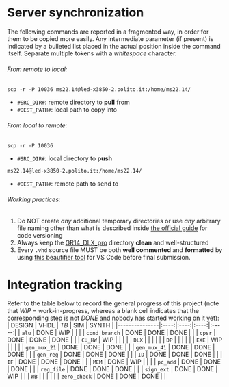 # Server synchronization
The following commands are reported in a fragmented way, in order for them to be copied more easily. Any intermediate parameter (if present) is indicated by a bulleted list placed in the actual position inside the command itself. Separate multiple tokens with a _whitespace_ character.
###### From remote to local:
```
scp -r -P 10036 ms22.14@led-x3850-2.polito.it:/home/ms22.14/
```
- `#SRC_DIR#`: remote directory to **pull** from
- `#DEST_PATH#`: local path to copy into
###### From local to remote:
```
scp -r -P 10036
```
- `#SRC_DIR#`: local directory to **push**
```
ms22.14@led-x3850-2.polito.it:/home/ms22.14/
```
- `#DEST_PATH#`: remote path to send to
###### Working practices:
1. Do NOT create _any_ additional temporary directories or use _any_ arbitrary file naming other than what is described inside [the official guide](/Documentation/dlx_guide.pdf) for code versioning
2. Always keep the [GR14_DLX_pro](/GR14_DLX_pro) directory **clean** and well-structured
3. Every `.vhd` source file MUST be both **well commented** and **formatted** by using [this beautifier tool](https://marketplace.visualstudio.com/items?itemName=Vinrobot.vhdl-formatter) for VS Code before final submission.

# Integration tracking
Refer to the table below to record the general progress of this project (note that _WIP_ = work-in-progress, whereas a blank cell indicates that the corresponding step is not _DONE_ and nobody has started working on it yet):
| DESIGN        | VHDL | _TB_ |  SIM | SYNTH |
|---------------|:----:|:----:|:----:|:-----:|
| `alu`         | DONE |  WIP |      |       |
| `cond_branch` | DONE | DONE | DONE |       |
| `cpsr`        | DONE | DONE | DONE |       |
| `CU_HW`       |  WIP |      |      |       |
| `DLX`         |      |      |      |       |
| `DP`          |      |      |      |       |
| `EXE`         |  WIP |      |      |       |
| `gen_mux_21`  | DONE | DONE | DONE |       |
| `gen_mux_41`  | DONE | DONE | DONE |       |
| `gen_reg`     | DONE | DONE | DONE |       |
| `ID`          | DONE | DONE | DONE |       |
| `IF`          | DONE | DONE | DONE |       |
| `MEM`         | DONE |  WIP |      |       |
| `pc_add`      | DONE | DONE | DONE |       |
| `reg_file`    | DONE | DONE | DONE |       |
| `sign_ext`    | DONE | DONE |  WIP |       |
| `WB`          |      |      |      |       |
| `zero_check`  | DONE | DONE | DONE |       |
